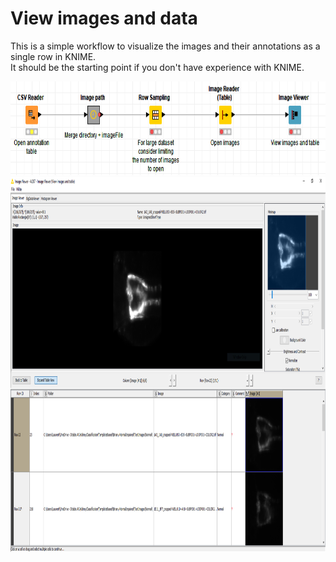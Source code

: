 # View images and data
This is a simple workflow to visualize the images and their annotations as a single row in KNIME.  
It should be the starting point if you don't have experience with KNIME.

<img src="https://github.com/LauLauThom/Fiji-QualiAnnotations/blob/master/images/workflow-viewImages.PNG" alt="Plugin-Button" width="800" height="150">     

<img src="https://github.com/LauLauThom/Fiji-QualiAnnotations/blob/master/images/ViewImagesAndData.PNG" alt="Plugin-Button" width="1000" height="600">     
